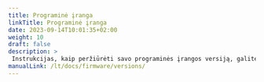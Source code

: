 ```yaml
---
title: Programinė įranga
linkTitle: Programinė įranga
date: 2023-09-14T10:01:35+02:00
weight: 10
draft: false
description: >
 Instrukcijas, kaip peržiūrėti savo programinės įrangos versiją, galite rasti čia
manualLink: /lt/docs/firmware/versions/
---
```

<script>
  window.location.href = "/lt/docs/firmware/versions/";
</script>
